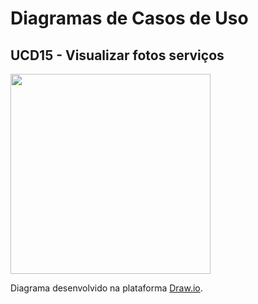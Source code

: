 # Diagramas de Casos de Uso

## UCD15 - Visualizar fotos serviços
<div class="toolgrid">
	<div>
        <img height="320px" src="../../../img/diagramas-casos-uso/uc15.png"> 
    </div>
</div>
<p align="justify">Diagrama desenvolvido na plataforma <a href = "https://app.diagrams.net/">Draw.io</a>.</p>
